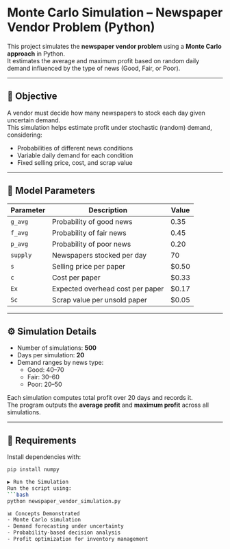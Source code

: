 # Monte Carlo Simulation – Newspaper Vendor Problem (Python)

This project simulates the **newspaper vendor problem** using a **Monte Carlo approach** in Python.  
It estimates the average and maximum profit based on random daily demand influenced by the type of news (Good, Fair, or Poor).

---

## 🎯 Objective
A vendor must decide how many newspapers to stock each day given uncertain demand.  
This simulation helps estimate profit under stochastic (random) demand, considering:
- Probabilities of different news conditions  
- Variable daily demand for each condition  
- Fixed selling price, cost, and scrap value

---

## 🧮 Model Parameters
| Parameter | Description | Value |
|------------|--------------|--------|
| `g_avg` | Probability of good news | 0.35 |
| `f_avg` | Probability of fair news | 0.45 |
| `p_avg` | Probability of poor news | 0.20 |
| `supply` | Newspapers stocked per day | 70 |
| `s` | Selling price per paper | \$0.50 |
| `c` | Cost per paper | \$0.33 |
| `Ex` | Expected overhead cost per paper | \$0.17 |
| `Sc` | Scrap value per unsold paper | \$0.05 |

---

## ⚙️ Simulation Details
- Number of simulations: **500**
- Days per simulation: **20**
- Demand ranges by news type:
  - Good: 40–70  
  - Fair: 30–60  
  - Poor: 20–50  

Each simulation computes total profit over 20 days and records it.  
The program outputs the **average profit** and **maximum profit** across all simulations.

---

## 🧰 Requirements
Install dependencies with:
```bash
pip install numpy

▶️ Run the Simulation
Run the script using:
```bash
python newspaper_vendor_simulation.py

📊 Concepts Demonstrated
- Monte Carlo simulation
- Demand forecasting under uncertainty
- Probability-based decision analysis
- Profit optimization for inventory management
